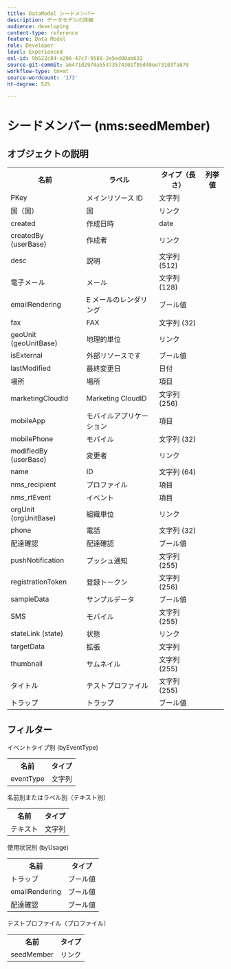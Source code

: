 ```yaml
---
title: DataModel シードメンバー
description: データモデルの詳細
audience: developing
content-type: reference
feature: Data Model
role: Developer
level: Experienced
exl-id: 9b522c84-e296-47c7-9588-2e5ed08ab631
source-git-commit: a6471d2970a55373574301fb5d49ee73103fa870
workflow-type: tm+mt
source-wordcount: '173'
ht-degree: 52%

---
```


# シードメンバー (nms:seedMember)

## オブジェクトの説明

<table>
               <tr>
                  <th>名前</th>
                  <th>ラベル</th>
                  <th>タイプ（長さ）</th>
                  <th>列挙値</th>
               </tr>
               <tr>
                  <td>PKey</td>
                  <td>メインリソース ID</td>
                  <td>文字列 </td>
                  <td> </td>
               </tr>
               <tr>
                  <td>国（国）</td>
                  <td>国</td>
                  <td>リンク </td>
                  <td> </td>
               </tr>
               <tr>
                  <td>created</td>
                  <td>作成日時</td>
                  <td>date </td>
                  <td> </td>
               </tr>
               <tr>
                  <td>createdBy (userBase)</td>
                  <td>作成者</td>
                  <td>リンク </td>
                  <td> </td>
               </tr>
               <tr>
                  <td>desc</td>
                  <td>説明</td>
                  <td>文字列 (512)</td>
                  <td> </td>
               </tr>
               <tr>
                  <td>電子メール</td>
                  <td>メール</td>
                  <td>文字列 (128)</td>
                  <td> </td>
               </tr>
               <tr>
                  <td>emailRendering</td>
                  <td>E メールのレンダリング</td>
                  <td>ブール値 </td>
                  <td> </td>
               </tr>
               <tr>
                  <td>fax</td>
                  <td>FAX</td>
                  <td>文字列 (32)</td>
                  <td> </td>
               </tr>
               <tr>
                  <td>geoUnit (geoUnitBase)</td>
                  <td>地理的単位</td>
                  <td>リンク </td>
                  <td> </td>
               </tr>
               <tr>
                  <td>isExternal</td>
                  <td>外部リソースです</td>
                  <td>ブール値 </td>
                  <td> </td>
               </tr>
               <tr>
                  <td>lastModified</td>
                  <td>最終変更日</td>
                  <td>日付 </td>
                  <td> </td>
               </tr>
               <tr>
                  <td>場所</td>
                  <td>場所</td>
                  <td>項目 </td>
                  <td> </td>
               </tr>
               <tr>
                  <td>marketingCloudId</td>
                  <td>Marketing CloudID</td>
                  <td>文字列 (256)</td>
                  <td> </td>
               </tr>
               <tr>
                  <td>mobileApp</td>
                  <td>モバイルアプリケーション</td>
                  <td>項目 </td>
                  <td> </td>
               </tr>
               <tr>
                  <td>mobilePhone</td>
                  <td>モバイル</td>
                  <td>文字列 (32)</td>
                  <td> </td>
               </tr>
               <tr>
                  <td>modifiedBy (userBase)</td>
                  <td>変更者</td>
                  <td>リンク </td>
                  <td> </td>
               </tr>
               <tr>
                  <td>name</td>
                  <td>ID</td>
                  <td>文字列 (64)</td>
                  <td> </td>
               </tr>
               <tr>
                  <td>nms_recipient</td>
                  <td>プロファイル</td>
                  <td>項目 </td>
                  <td> </td>
               </tr>
               <tr>
                  <td>nms_rtEvent</td>
                  <td>イベント</td>
                  <td>項目 </td>
                  <td> </td>
               </tr>
               <tr>
                  <td>orgUnit (orgUnitBase)</td>
                  <td>組織単位</td>
                  <td>リンク </td>
                  <td> </td>
               </tr>
               <tr>
                  <td>phone</td>
                  <td>電話</td>
                  <td>文字列 (32)</td>
                  <td> </td>
               </tr>
               <tr>
                  <td>配達確認</td>
                  <td>配達確認</td>
                  <td>ブール値 </td>
                  <td> </td>
               </tr>
               <tr>
                  <td>pushNotification</td>
                  <td>プッシュ通知</td>
                  <td>文字列 (255)</td>
                  <td> </td>
               </tr>
               <tr>
                  <td>registrationToken</td>
                  <td>登録トークン</td>
                  <td>文字列 (256)</td>
                  <td> </td>
               </tr>
               <tr>
                  <td>sampleData</td>
                  <td>サンプルデータ</td>
                  <td>ブール値 </td>
                  <td> </td>
               </tr>
               <tr>
                  <td>SMS</td>
                  <td>モバイル</td>
                  <td>文字列 (255)</td>
                  <td> </td>
               </tr>
               <tr>
                  <td>stateLink (state)</td>
                  <td>状態</td>
                  <td>リンク </td>
                  <td> </td>
               </tr>
               <tr>
                  <td>targetData</td>
                  <td>拡張</td>
                  <td>文字列 </td>
                  <td> </td>
               </tr>
               <tr>
                  <td>thumbnail</td>
                  <td>サムネイル</td>
                  <td>文字列 (255)</td>
                  <td> </td>
               </tr>
               <tr>
                  <td>タイトル</td>
                  <td>テストプロファイル</td>
                  <td>文字列 (255)</td>
                  <td> </td>
               </tr>
               <tr>
                  <td>トラップ</td>
                  <td>トラップ</td>
                  <td>ブール値 </td>
                  <td> </td>
               </tr>
            </table>

## フィルター

イベントタイプ別 (byEventType)

<table>
        <tr>
        <th>名前</th>
        <th>タイプ</th>
        </tr>
        <tr>
        <td>eventType</td>
        <td>文字列</td>
        </tr>
    </table>

名前別またはラベル別（テキスト別）

<table>
        <tr>
        <th>名前</th>
        <th>タイプ</th>
        </tr>
        <tr>
        <td>テキスト</td>
        <td>文字列</td>
        </tr>
    </table>

使用状況別 (byUsage)

<table>
        <tr>
        <th>名前</th>
        <th>タイプ</th>
        </tr>
        <tr>
        <td>トラップ</td>
        <td>ブール値</td>
        </tr>
        <tr>
        <td>emailRendering</td>
        <td>ブール値</td>
        </tr>
        <tr>
        <td>配達確認</td>
        <td>ブール値</td>
        </tr>
    </table>

テストプロファイル（プロファイル）

<table>
    <tr>
    <th>名前</th>
    <th>タイプ</th>
    </tr>
    <tr>
    <td>seedMember</td>
    <td>リンク</td>
    </tr>
</table>
